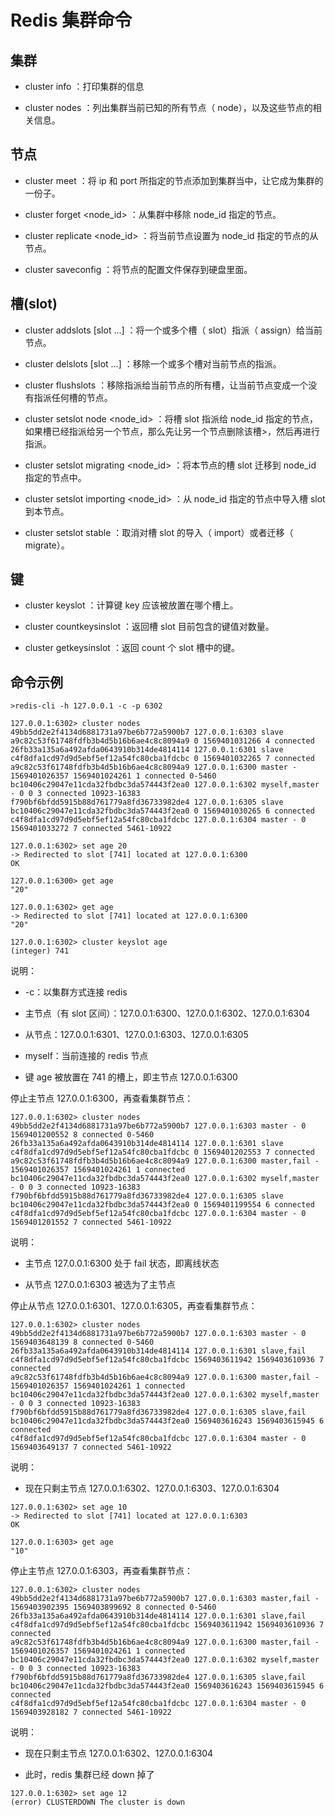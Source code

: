 # Redis 集群命令
## 集群
- cluster info ：打印集群的信息

- cluster nodes ：列出集群当前已知的所有节点（ node），以及这些节点的相关信息。

## 节点
- cluster meet <ip> <port> ：将 ip 和 port 所指定的节点添加到集群当中，让它成为集群的一份子。

- cluster forget <node_id> ：从集群中移除 node_id 指定的节点。

- cluster replicate <node_id> ：将当前节点设置为 node_id 指定的节点的从节点。

- cluster saveconfig ：将节点的配置文件保存到硬盘里面。
   
## 槽(slot)
- cluster addslots <slot> [slot ...] ：将一个或多个槽（ slot）指派（ assign）给当前节点。

- cluster delslots <slot> [slot ...] ：移除一个或多个槽对当前节点的指派。

- cluster flushslots ：移除指派给当前节点的所有槽，让当前节点变成一个没有指派任何槽的节点。

- cluster setslot <slot> node <node_id> ：将槽 slot 指派给 node_id 指定的节点，如果槽已经指派给另一个节点，那么先让另一个节点删除该槽>，然后再进行指派。

- cluster setslot <slot> migrating <node_id> ：将本节点的槽 slot 迁移到 node_id 指定的节点中。

- cluster setslot <slot> importing <node_id> ：从 node_id 指定的节点中导入槽 slot 到本节点。

- cluster setslot <slot> stable ：取消对槽 slot 的导入（ import）或者迁移（ migrate）。
   
## 键
- cluster keyslot <key> ：计算键 key 应该被放置在哪个槽上。

- cluster countkeysinslot <slot> ：返回槽 slot 目前包含的键值对数量。

- cluster getkeysinslot <slot> <count> ：返回 count 个 slot 槽中的键。 

## 命令示例
```
>redis-cli -h 127.0.0.1 -c -p 6302

127.0.0.1:6302> cluster nodes
49bb5dd2e2f4134d6881731a97be6b772a5900b7 127.0.0.1:6303 slave a9c82c53f61748fdfb3b4d5b16b6ae4c8c8094a9 0 1569401031266 4 connected
26fb33a135a6a492afda0643910b314de4814114 127.0.0.1:6301 slave c4f8dfa1cd97d9d5ebf5ef12a54fc80cba1fdcbc 0 1569401032265 7 connected
a9c82c53f61748fdfb3b4d5b16b6ae4c8c8094a9 127.0.0.1:6300 master - 1569401026357 1569401024261 1 connected 0-5460
bc10406c29047e11cda32fbdbc3da574443f2ea0 127.0.0.1:6302 myself,master - 0 0 3 connected 10923-16383
f790bf6bfdd5915b88d761779a8fd36733982de4 127.0.0.1:6305 slave bc10406c29047e11cda32fbdbc3da574443f2ea0 0 1569401030265 6 connected
c4f8dfa1cd97d9d5ebf5ef12a54fc80cba1fdcbc 127.0.0.1:6304 master - 0 1569401033272 7 connected 5461-10922

127.0.0.1:6302> set age 20
-> Redirected to slot [741] located at 127.0.0.1:6300
OK

127.0.0.1:6300> get age
"20"

127.0.0.1:6302> get age
-> Redirected to slot [741] located at 127.0.0.1:6300
"20"

127.0.0.1:6302> cluster keyslot age
(integer) 741
```
说明：

- -c：以集群方式连接 redis

- 主节点（有 slot 区间）：127.0.0.1:6300、127.0.0.1:6302、127.0.0.1:6304

- 从节点：127.0.0.1:6301、127.0.0.1:6303、127.0.0.1:6305

- myself：当前连接的 redis 节点

- 键 age 被放置在 741 的槽上，即主节点 127.0.0.1:6300


停止主节点 127.0.0.1:6300，再查看集群节点：
```
127.0.0.1:6302> cluster nodes
49bb5dd2e2f4134d6881731a97be6b772a5900b7 127.0.0.1:6303 master - 0 1569401200552 8 connected 0-5460
26fb33a135a6a492afda0643910b314de4814114 127.0.0.1:6301 slave c4f8dfa1cd97d9d5ebf5ef12a54fc80cba1fdcbc 0 1569401202553 7 connected
a9c82c53f61748fdfb3b4d5b16b6ae4c8c8094a9 127.0.0.1:6300 master,fail - 1569401026357 1569401024261 1 connected
bc10406c29047e11cda32fbdbc3da574443f2ea0 127.0.0.1:6302 myself,master - 0 0 3 connected 10923-16383
f790bf6bfdd5915b88d761779a8fd36733982de4 127.0.0.1:6305 slave bc10406c29047e11cda32fbdbc3da574443f2ea0 0 1569401199554 6 connected
c4f8dfa1cd97d9d5ebf5ef12a54fc80cba1fdcbc 127.0.0.1:6304 master - 0 1569401201552 7 connected 5461-10922
```

说明：
- 主节点 127.0.0.1:6300 处于 fail 状态，即离线状态

- 从节点 127.0.0.1:6303 被选为了主节点

停止从节点 127.0.0.1:6301、127.0.0.1:6305，再查看集群节点：
```
127.0.0.1:6302> cluster nodes
49bb5dd2e2f4134d6881731a97be6b772a5900b7 127.0.0.1:6303 master - 0 1569403648139 8 connected 0-5460
26fb33a135a6a492afda0643910b314de4814114 127.0.0.1:6301 slave,fail c4f8dfa1cd97d9d5ebf5ef12a54fc80cba1fdcbc 1569403611942 1569403610936 7 connected
a9c82c53f61748fdfb3b4d5b16b6ae4c8c8094a9 127.0.0.1:6300 master,fail - 1569401026357 1569401024261 1 connected
bc10406c29047e11cda32fbdbc3da574443f2ea0 127.0.0.1:6302 myself,master - 0 0 3 connected 10923-16383
f790bf6bfdd5915b88d761779a8fd36733982de4 127.0.0.1:6305 slave,fail bc10406c29047e11cda32fbdbc3da574443f2ea0 1569403616243 1569403615945 6 connected
c4f8dfa1cd97d9d5ebf5ef12a54fc80cba1fdcbc 127.0.0.1:6304 master - 0 1569403649137 7 connected 5461-10922
```

说明：
- 现在只剩主节点 127.0.0.1:6302、127.0.0.1:6303、127.0.0.1:6304

```
127.0.0.1:6302> set age 10
-> Redirected to slot [741] located at 127.0.0.1:6303
OK

127.0.0.1:6303> get age
"10"
```

停止主节点 127.0.0.1:6303，再查看集群节点：
```
127.0.0.1:6302> cluster nodes
49bb5dd2e2f4134d6881731a97be6b772a5900b7 127.0.0.1:6303 master,fail - 1569403902395 1569403899692 8 connected 0-5460
26fb33a135a6a492afda0643910b314de4814114 127.0.0.1:6301 slave,fail c4f8dfa1cd97d9d5ebf5ef12a54fc80cba1fdcbc 1569403611942 1569403610936 7 connected
a9c82c53f61748fdfb3b4d5b16b6ae4c8c8094a9 127.0.0.1:6300 master,fail - 1569401026357 1569401024261 1 connected
bc10406c29047e11cda32fbdbc3da574443f2ea0 127.0.0.1:6302 myself,master - 0 0 3 connected 10923-16383
f790bf6bfdd5915b88d761779a8fd36733982de4 127.0.0.1:6305 slave,fail bc10406c29047e11cda32fbdbc3da574443f2ea0 1569403616243 1569403615945 6 connected
c4f8dfa1cd97d9d5ebf5ef12a54fc80cba1fdcbc 127.0.0.1:6304 master - 0 1569403928182 7 connected 5461-10922
```

说明：
- 现在只剩主节点 127.0.0.1:6302、127.0.0.1:6304

- 此时，redis 集群已经 down 掉了

```
127.0.0.1:6302> set age 12
(error) CLUSTERDOWN The cluster is down
```
